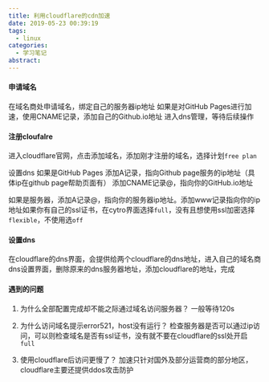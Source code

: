 ```yaml
---
title: 利用cloudflare的cdn加速
date: 2019-05-23 00:39:19
tags:
  - linux
categories:
  - 学习笔记
abstract: 
---
```


#### 申请域名

在域名商处申请域名，绑定自己的服务器ip地址
如果是对GitHub Pages进行加速，使用CNAME记录，添加自己的Github.io地址
进入dns管理，等待后续操作<!--more-->

#### 注册cloufalre

进入cloudflare官网，点击添加域名，添加刚才注册的域名，选择计划`free plan`

设置dns
	如果是GitHub Pages 添加A记录，指向Github page服务的ip地址（具体ip在github page帮助页面有）
	添加CNAME记录@，指向你的GitHub.io地址

​	如果是服务器，添加A记录@，指向你的服务器ip地址。添加www记录指向你的ip地址
​	如果你有自己的ssl证书，在cytro界面选择`full`，没有且想使用ssl加密选择`flexible`，不使用选`off`

#### 设置dns

在cloudflare的dns界面，会提供给两个cloudflare的dns地址，进入自己的域名商dns设置界面，删除原来的dns服务器地址，添加cloudflare的地址，完成

#### 遇到的问题

1. 为什么全部配置完成却不能之际通过域名访问服务器？ 一般等待120s

2. 为什么访问域名提示error521，host没有运行？ 检查服务器是否可以通过ip访问，可以则检查域名是否有ssl证书，没有就不要在cloudflare的ssl处开启`full`

3. 使用cloudflare后访问更慢了？ 加速只针对国外及部分运营商的部分地区，cloudflare主要还提供ddos攻击防护

   

   

   